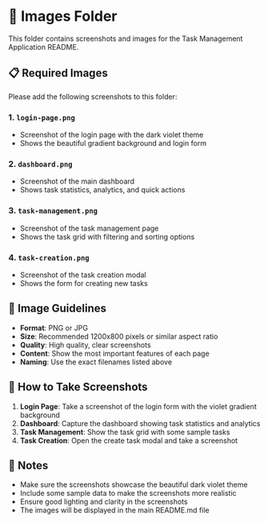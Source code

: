 # 📸 Images Folder

This folder contains screenshots and images for the Task Management Application README.

## 📋 Required Images

Please add the following screenshots to this folder:

### 1. `login-page.png`
- Screenshot of the login page with the dark violet theme
- Shows the beautiful gradient background and login form

### 2. `dashboard.png`
- Screenshot of the main dashboard
- Shows task statistics, analytics, and quick actions

### 3. `task-management.png`
- Screenshot of the task management page
- Shows the task grid with filtering and sorting options

### 4. `task-creation.png`
- Screenshot of the task creation modal
- Shows the form for creating new tasks

## 📏 Image Guidelines

- **Format**: PNG or JPG
- **Size**: Recommended 1200x800 pixels or similar aspect ratio
- **Quality**: High quality, clear screenshots
- **Content**: Show the most important features of each page
- **Naming**: Use the exact filenames listed above

## 🎯 How to Take Screenshots

1. **Login Page**: Take a screenshot of the login form with the violet gradient background
2. **Dashboard**: Capture the dashboard showing task statistics and analytics
3. **Task Management**: Show the task grid with some sample tasks
4. **Task Creation**: Open the create task modal and take a screenshot

## 📝 Notes

- Make sure the screenshots showcase the beautiful dark violet theme
- Include some sample data to make the screenshots more realistic
- Ensure good lighting and clarity in the screenshots
- The images will be displayed in the main README.md file
